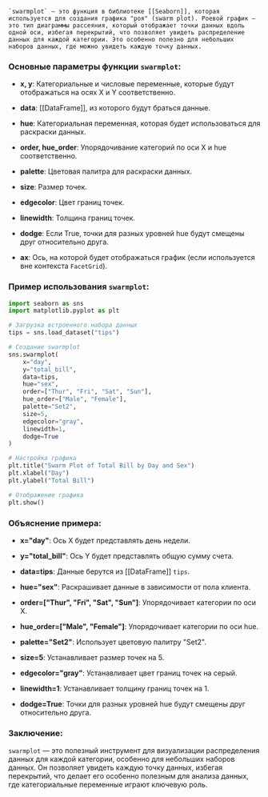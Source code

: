 	`swarmplot` — это функция в библиотеке [[Seaborn]], которая используется для создания графика "роя" (swarm plot). Роевой график — это тип диаграммы рассеяния, который отображает точки данных вдоль одной оси, избегая перекрытий, что позволяет увидеть распределение данных для каждой категории. Это особенно полезно для небольших наборов данных, где можно увидеть каждую точку данных.

### Основные параметры функции `swarmplot`:

- **x, y**: Категориальные и числовые переменные, которые будут отображаться на осях X и Y соответственно.
    
- **data**: [[DataFrame]], из которого будут браться данные.
    
- **hue**: Категориальная переменная, которая будет использоваться для раскраски данных.
    
- **order, hue_order**: Упорядочивание категорий по оси X и hue соответственно.
    
- **palette**: Цветовая палитра для раскраски данных.
    
- **size**: Размер точек.
    
- **edgecolor**: Цвет границ точек.
    
- **linewidth**: Толщина границ точек.
    
- **dodge**: Если True, точки для разных уровней hue будут смещены друг относительно друга.
    
- **ax**: Ось, на которой будет отображаться график (если используется вне контекста `FacetGrid`).

### Пример использования `swarmplot`:
```python
import seaborn as sns
import matplotlib.pyplot as plt

# Загрузка встроенного набора данных
tips = sns.load_dataset("tips")

# Создание swarmplot
sns.swarmplot(
    x="day",
    y="total_bill",
    data=tips,
    hue="sex",
    order=["Thur", "Fri", "Sat", "Sun"],
    hue_order=["Male", "Female"],
    palette="Set2",
    size=5,
    edgecolor="gray",
    linewidth=1,
    dodge=True
)

# Настройка графика
plt.title("Swarm Plot of Total Bill by Day and Sex")
plt.xlabel("Day")
plt.ylabel("Total Bill")

# Отображение графика
plt.show()
```
### Объяснение примера:

- **x="day"**: Ось X будет представлять день недели.
    
- **y="total_bill"**: Ось Y будет представлять общую сумму счета.
    
- **data=tips**: Данные берутся из [[DataFrame]] `tips`.
    
- **hue="sex"**: Раскрашивает данные в зависимости от пола клиента.
    
- **order=["Thur", "Fri", "Sat", "Sun"]**: Упорядочивает категории по оси X.
    
- **hue_order=["Male", "Female"]**: Упорядочивает категории по оси hue.
    
- **palette="Set2"**: Использует цветовую палитру "Set2".
    
- **size=5**: Устанавливает размер точек на 5.
    
- **edgecolor="gray"**: Устанавливает цвет границ точек на серый.
    
- **linewidth=1**: Устанавливает толщину границ точек на 1.
    
- **dodge=True**: Точки для разных уровней hue будут смещены друг относительно друга.
### Заключение:

`swarmplot` — это полезный инструмент для визуализации распределения данных для каждой категории, особенно для небольших наборов данных. Он позволяет увидеть каждую точку данных, избегая перекрытий, что делает его особенно полезным для анализа данных, где категориальные переменные играют ключевую роль.